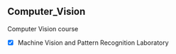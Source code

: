 ## Computer_Vision

Computer Vision course 
  - [x] Machine Vision and Pattern Recognition Laboratory
